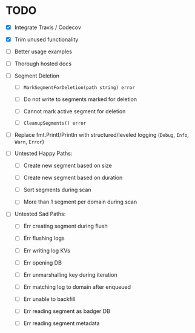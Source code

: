 # TODO

- [x] Integrate Travis / Codecov

- [x] Trim unused functionality

- [ ] Better usage examples

- [ ] Thorough hosted docs

- [ ] Segment Deletion

    - [ ] `MarkSegmentForDeletion(path string) error`

    - [ ] Do not write to segments marked for deletion

    - [ ] Cannot mark active segment for deletion

    - [ ] `CleanupSegments() error`

- [ ] Replace fmt.Printf/Println with structured/leveled logging (`Debug`, `Info`, `Warn`, `Error`)

- [ ] Untested Happy Paths:

    - [ ] Create new segment based on size

    - [ ] Create new segment based on duration

    - [ ] Sort segments during scan

    - [ ] More than 1 segment per domain during scan

- [ ] Untested Sad Paths:

    - [ ] Err creating segment during flush

    - [ ] Err flushing logs

    - [ ] Err writing log KVs

    - [ ] Err opening DB

    - [ ] Err unmarshalling key during iteration

    - [ ] Err matching log to domain after enqueued

    - [ ] Err unable to backfill

    - [ ] Err reading segment as badger DB

    - [ ] Err reading segment metadata